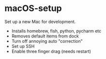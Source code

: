 # macOS-setup
Set up a new Mac for development. 

- Installs homebrew, fish, python, pycharm etc
- Removes default items from dock
- Turn off annoying auto "correction"
- Set up SSH
- Enable three finger drag (needs restart)